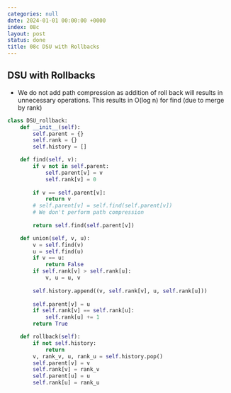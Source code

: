 ```yaml
---
categories: null
date: 2024-01-01 00:00:00 +0000
index: 08c
layout: post
status: done
title: 08c DSU with Rollbacks
---
```


## DSU with Rollbacks

- We do not add path compression as addition of roll back will results in unnecessary operations. This results in O(log n) for find (due to merge by rank)

```python
class DSU_rollback:
    def __init__(self):
        self.parent = {}
        self.rank = {}
        self.history = []

    def find(self, v):
        if v not in self.parent:
            self.parent[v] = v
            self.rank[v] = 0
      
        if v == self.parent[v]:
            return v
        # self.parent[v] = self.find(self.parent[v])
        # We don't perform path compression
    
        return self.find(self.parent[v])

    def union(self, v, u):
        v = self.find(v)
        u = self.find(u)
        if v == u:
            return False
        if self.rank[v] > self.rank[u]:
            v, u = u, v
        
        self.history.append((v, self.rank[v], u, self.rank[u]))
        
        self.parent[v] = u
        if self.rank[v] == self.rank[u]:
            self.rank[u] += 1
        return True

    def rollback(self):
        if not self.history:
            return
        v, rank_v, u, rank_u = self.history.pop()
        self.parent[v] = v
        self.rank[v] = rank_v
        self.parent[u] = u
        self.rank[u] = rank_u
```